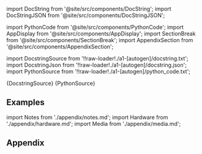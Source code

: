 
[//]: # (Custom component imports)

import DocString from '@site/src/components/DocString';
import DocStringJSON from '@site/src/components/DocStringJSON';

import PythonCode from '@site/src/components/PythonCode';
import AppDisplay from '@site/src/components/AppDisplay';
import SectionBreak from '@site/src/components/SectionBreak';
import AppendixSection from '@site/src/components/AppendixSection';

[//]: # (Docstring)

import DocstringSource from '!!raw-loader!./a1-[autogen]/docstring.txt';
import DocstringJson from '!!raw-loader!./a1-[autogen]/docstring.json';
import PythonSource from '!!raw-loader!./a1-[autogen]/python_code.txt';

<DocString>{DocstringSource}</DocString>
<DocStringJSON data={DocstringJson} />
<PythonCode GLink='SCIPY/SIGNAL/BSPLINE/BSPLINE.py'>{PythonSource}</PythonCode>

<SectionBreak />

    

[//]: # (Examples)

## Examples

<AppDisplay 
  GLink='SCIPY/SIGNAL/BSPLINE'
  nodeLabel='BSPLINE'>
</AppDisplay>

<SectionBreak />

    

[//]: # (Appendix)

import Notes from './appendix/notes.md';
import Hardware from './appendix/hardware.md';
import Media from './appendix/media.md';

## Appendix

<AppendixSection index={0} folderPath='nodes/SCIPY/SIGNAL/BSPLINE/appendix/'><Notes /></AppendixSection>
<AppendixSection index={1} folderPath='nodes/SCIPY/SIGNAL/BSPLINE/appendix/'><Hardware /></AppendixSection>
<AppendixSection index={2} folderPath='nodes/SCIPY/SIGNAL/BSPLINE/appendix/'><Media /></AppendixSection>


